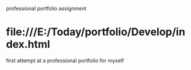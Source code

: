 professional portfolio assignment 
# file:///E:/Today/portfolio/Develop/index.html
 first attempt at a professional portfolio for myself 